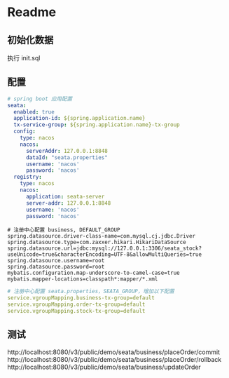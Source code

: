 # Readme

## 初始化数据
执行 init.sql

## 配置
```yaml
# spring boot 应用配置
seata:
  enabled: true
  application-id: ${spring.application.name}
  tx-service-group: ${spring.application.name}-tx-group
  config:
    type: nacos
    nacos:
      serverAddr: 127.0.0.1:8848
      dataId: "seata.properties"
      username: 'nacos'
      password: 'nacos'
  registry:
    type: nacos
    nacos:
      application: seata-server
      server-addr: 127.0.0.1:8848
      username: 'nacos'
      password: 'nacos'
```
```properties
# 注册中心配置 business, DEFAULT_GROUP
spring.datasource.driver-class-name=com.mysql.cj.jdbc.Driver
spring.datasource.type=com.zaxxer.hikari.HikariDataSource
spring.datasource.url=jdbc:mysql://127.0.0.1:3306/seata_stock?useUnicode=true&characterEncoding=UTF-8&allowMultiQueries=true
spring.datasource.username=root
spring.datasource.password=root
mybatis.configuration.map-underscore-to-camel-case=true
mybatis.mapper-locations=classpath*:mapper/*.xml
```
```yaml
# 注册中心配置 seata.properties，SEATA_GROUP，增加以下配置
service.vgroupMapping.business-tx-group=default
service.vgroupMapping.order-tx-group=default
service.vgroupMapping.stock-tx-group=default
```

## 测试
http://localhost:8080/v3/public/demo/seata/business/placeOrder/commit
http://localhost:8080/v3/public/demo/seata/business/placeOrder/rollback
http://localhost:8080/v3/public/demo/seata/business/updateOrder
